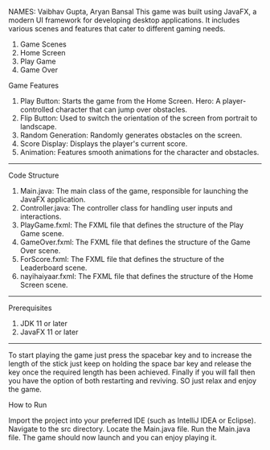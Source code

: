 NAMES: Vaibhav Gupta, Aryan Bansal
This game was built using JavaFX, a modern UI framework for developing desktop applications. It includes various scenes and features that cater to different gaming needs.

1. Game Scenes
2. Home Screen
3. Play Game
4. Game Over

Game Features
1. Play Button: Starts the game from the Home Screen.
Hero: A player-controlled character that can jump over obstacles.
2. Flip Button: Used to switch the orientation of the screen from portrait to landscape.
3. Random Generation: Randomly generates obstacles on the screen.
4. Score Display: Displays the player's current score.
5. Animation: Features smooth animations for the character and obstacles.
---------
Code Structure
1. Main.java: The main class of the game, responsible for launching the JavaFX application.
2. Controller.java: The controller class for handling user inputs and interactions.
3. PlayGame.fxml: The FXML file that defines the structure of the Play Game scene.
4. GameOver.fxml: The FXML file that defines the structure of the Game Over scene.
5. ForScore.fxml: The FXML file that defines the structure of the Leaderboard scene.
6. nayihaiyaar.fxml: The FXML file that defines the structure of the Home Screen scene.
-------
Prerequisites
1. JDK 11 or later
2. JavaFX 11 or later
------
To start playing the game just press the spacebar key and to increase the length of the stick just keep on 
holding the space bar key and release the key once the required length has been achieved.
Finally if you will fall then you have the option of both restarting and reviving.
SO just relax and enjoy the game.

How to Run

Import the project into your preferred IDE (such as IntelliJ IDEA or Eclipse).
Navigate to the src directory.
Locate the Main.java file.
Run the Main.java file.
The game should now launch and you can enjoy playing it.
